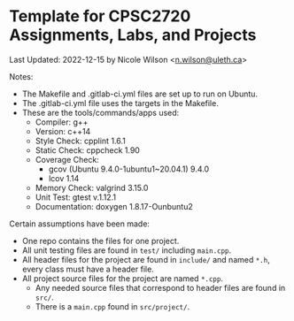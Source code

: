 # Template for CPSC2720 Assignments, Labs, and Projects

Last Updated: 2022-12-15 by Nicole Wilson &lt;n.wilson@uleth.ca&gt;

Notes:

* The Makefile and .gitlab-ci.yml files are set up to run on Ubuntu.
* The .gitlab-ci.yml file uses the targets in the Makefile.
* These are the tools/commands/apps used:
  * Compiler: g++
  * Version: c++14
  * Style Check: cpplint 1.6.1
  * Static Check: cppcheck 1.90
  * Coverage Check: 
    * gcov (Ubuntu 9.4.0-1ubuntu1~20.04.1) 9.4.0
    * lcov 1.14
  * Memory Check: valgrind 3.15.0
  * Unit Test: gtest v.1.12.1 
  * Documentation: doxygen 1.8.17-Ounbuntu2

Certain assumptions have been made:
* One repo contains the files for one project.
* All unit testing files are found in <code>test/</code> including <code>main.cpp</code>.
* All header files for the project are found in <code>include/</code> and named <code>*.h</code>, every class must have a header file.
* All project source files for the project are named <code>*.cpp</code>.
  * Any needed source files that correspond to header files are found in <code>src/</code>.
  * There is a <code>main.cpp</code> found in <code>src/project/</code>.
